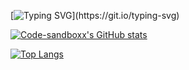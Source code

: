 [![Typing SVG](https://readme-typing-svg.demolab.com?font=Fira+Code&pause=1000&color=03CB13&center=true&vCenter=true&multiline=true&repeat=false&width=500&lines=%3E+Hello%2C+I+am+Olena!)](https://git.io/typing-svg)
 
[![Code-sandboxx's GitHub stats](https://github-profile-readme-nxo5a7ycd-code-sandboxx.vercel.app/api?username=code-sandboxx&show_icons=true&bg_color=45,f3f1a5,f6e4a4,f9d7a3,fccaa2,ffbda2,ff9e75)](https://github.com/code-sandboxx)
        
        
[![Top Langs](https://github-profile-readme-nxo5a7ycd-code-sandboxx.vercel.app/api/top-langs/?username=code-sandboxx&langs_count=8&bg_color=45,f3f1a5,f6e4a4,f9d7a3,fccaa2,ffbda2,ff9e75)](https://github.com/code-sandboxx/github-readme-stats)     
